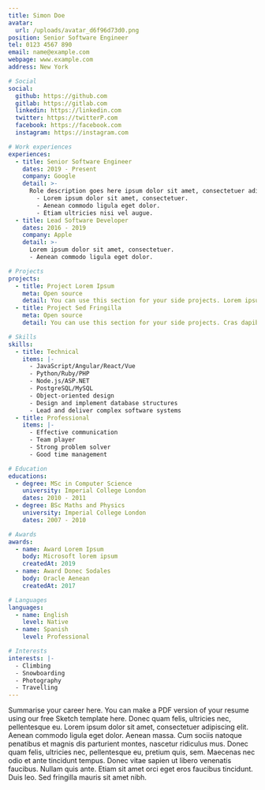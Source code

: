 ```yaml
---
title: Simon Doe
avatar:
  url: /uploads/avatar_d6f96d73d0.png
position: Senior Software Engineer
tel: 0123 4567 890
email: name@example.com
webpage: www.example.com
address: New York

# Social
social:
  github: https://github.com
  gitlab: https://gitlab.com
  linkedin: https://linkedin.com
  twitter: https://twitterP.com
  facebook: https://facebook.com
  instagram: https://instagram.com

# Work experiences
experiences:
  - title: Senior Software Engineer
    dates: 2019 - Present
    company: Google
    detail: >-
      Role description goes here ipsum dolor sit amet, consectetuer adipiscing elit. Aenean commodo ligula eget dolor. Aenean massa. Cum sociis natoque penatibus et magnis dis parturient montes, nascetur ridiculus mus. Donec quam felis, ultricies nec, pellentesque eu, pretium quis, sem. Donec pede justo, fringilla vel. Lorem ipsum dolor sit amet, consectetuer adipiscing elit. Aenean commodo ligula eget dolor. Aenean massa. Cum sociis natoque penatibus et magnis dis parturient montes, nascetur ridiculus mus. Donec quam felis.
        - Lorem ipsum dolor sit amet, consectetuer.
        - Aenean commodo ligula eget dolor.
        - Etiam ultricies nisi vel augue.
  - title: Lead Software Developer
    dates: 2016 - 2019
    company: Apple
    detail: >-
      Lorem ipsum dolor sit amet, consectetuer.
      - Aenean commodo ligula eget dolor.

# Projects
projects:
  - title: Project Lorem Ipsum
    meta: Open source
    detail: You can use this section for your side projects. Lorem ipsum dolor sit amet, consectetuer adipiscing elit. Aenean commodo ligula eget dolor. Aenean massa. Cum sociis natoque penatibus et magnis dis parturient montes, nascetur ridiculus mus.
  - title: Project Sed Fringilla
    meta: Open source
    detail: You can use this section for your side projects. Cras dapibus. Vivamus elementum semper nisi. Aenean vulputate eleifend tellus. Aenean leo ligula, porttitor eu, consequat vitae, eleifend ac, enim.

# Skills
skills:
  - title: Technical
    items: |-
      - JavaScript/Angular/React/Vue
      - Python/Ruby/PHP
      - Node.js/ASP.NET
      - PostgreSQL/MySQL
      - Object-oriented design
      - Design and implement database structures
      - Lead and deliver complex software systems
  - title: Professional
    items: |-
      - Effective communication
      - Team player
      - Strong problem solver
      - Good time management

# Education
educations:
  - degree: MSc in Computer Science
    university: Imperial College London
    dates: 2010 - 2011
  - degree: BSc Maths and Physics
    university: Imperial College London
    dates: 2007 - 2010

# Awards
awards:
  - name: Award Lorem Ipsum
    body: Microsoft lorem ipsum
    createdAt: 2019
  - name: Award Donec Sodales
    body: Oracle Aenean
    createdAt: 2017

# Languages
languages:
  - name: English
    level: Native
  - name: Spanish
    level: Professional

# Interests
interests: |-
  - Climbing
  - Snowboarding
  - Photography
  - Travelling
---
```


Summarise your career here. You can make a PDF version of your resume using our free Sketch template here. Donec quam felis, ultricies nec, pellentesque eu. Lorem ipsum dolor sit amet, consectetuer adipiscing elit. Aenean commodo ligula eget dolor. Aenean massa. Cum sociis natoque penatibus et magnis dis parturient montes, nascetur ridiculus mus. Donec quam felis, ultricies nec, pellentesque eu, pretium quis, sem. Maecenas nec odio et ante tincidunt tempus. Donec vitae sapien ut libero venenatis faucibus. Nullam quis ante. Etiam sit amet orci eget eros faucibus tincidunt. Duis leo. Sed fringilla mauris sit amet nibh.
